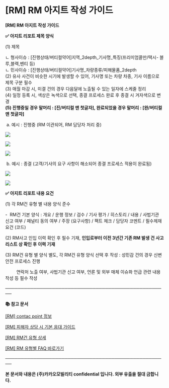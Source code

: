 # [RM] RM 아지트 작성 가이드

**[RM] RM 아지트 작성 가이드**

**✅ 아지트 리포트 제목 양식**

(1) 제목

ㄴ 형사이슈 : [진행상태/버티컬약어]지역\_2depth\_기사명\_특징(프리미엄콜만/택시- 블루,블랙,벤티 등)  
ㄴ 민사이슈 : [진행상태/버티컬약어]기사명\_차량종류/피해물품\_2depth  
(2) 유사 사건이 비슷한 시기에 발생할 수 있어, 기사명 또는 차량 차종, 기사 이름으로 제목 구분 필수  
(3) 매월 마감 시, 미결 건의 경우 다음달에 노출될 수 있는 일자에 스케줄 정리  
(4) 일정 등록 시, 색상은 녹색으로 선택, 종결 프로세스 완료 후 종결 시 겨자색으로 변경  
**(5) 진행중일 경우 말머리 : [진/버티컬 맨 첫글자], 완료되었을 경우 말머리 : [완/버티컬 맨 첫글자]**

 a. 예시 : 진행중 (RM 이관되어, RM 담당자 처리 중)

![](https://kakaomobilitysupport.zendesk.com/hc/article_attachments/48006849053337)

![](https://kakaomobilitysupport.zendesk.com/hc/article_attachments/48006849061273)

![](https://kakaomobilitysupport.zendesk.com/hc/article_attachments/48006871938841)

 b. 예시 : 종결 (고객/기사의 요구 사항이 해소되어 종결 프로세스 적용이 완료됨)

![](https://kakaomobilitysupport.zendesk.com/hc/article_attachments/48006871945113)

![](https://kakaomobilitysupport.zendesk.com/hc/article_attachments/48006871946777)

**✅ 아지트 리포트 내용 요건**

(1) 각 RM건 유형 별 내용 양식 준수

-  RM건 기본 양식 : 개요 / 운행 정보 / 검수 / 기사 평가 / 히스토리 / 내용 / 사법기관 신고 여부 / 패널티 동의 여부 / 주장 (요구사항) / 팩트 체크 / 담당자 코멘트 / 필수제재요건 (코드)

(2) RM사고 인입 이력 확인 후 필수 기재, **인입로부터 이전 3년간 기존 RM 발생 건 사고리스트 상 확인 후 이력 기재**

(3) RM건 유형 별 양식 별도, 각 RM건 유형 양식 선택 후 작성 : 성민감 건의 경우 신변안전 프로세스 진행

         연락처 노출 여부, 사법기관 신고 여부, 언론 및 외부 매체 이슈화 언급 관련 내용 작성 등 필수 작성

**────────────────────────────────────────────────────**

**📚 참고 문서**

[[RM] contac point 정보](https://kakaomobilitysupport.zendesk.com/hc/ko/articles/40850327854873)

[[RM] 피해자 상담 시 기본 응대 가이드](https://kakaomobilitysupport.zendesk.com/hc/ko/articles/39913421703833)

[[RM] RM건 유형 상세](https://kakaomobilitysupport.zendesk.com/hc/ko/articles/40002148279065)

[[RM] RM 유형별 FAQ 바로가기](https://kakaomobilitysupport.zendesk.com/hc/ko/categories/39898251758745--RM-RM-%EC%9C%A0%ED%98%95%EB%B3%84-FAQ)

**────────────────────────────────────────────────────**

**본 문서와 내용은 (주)카카오모빌리티 confidential 입니다. 외부 유출을 절대 금합니다.**